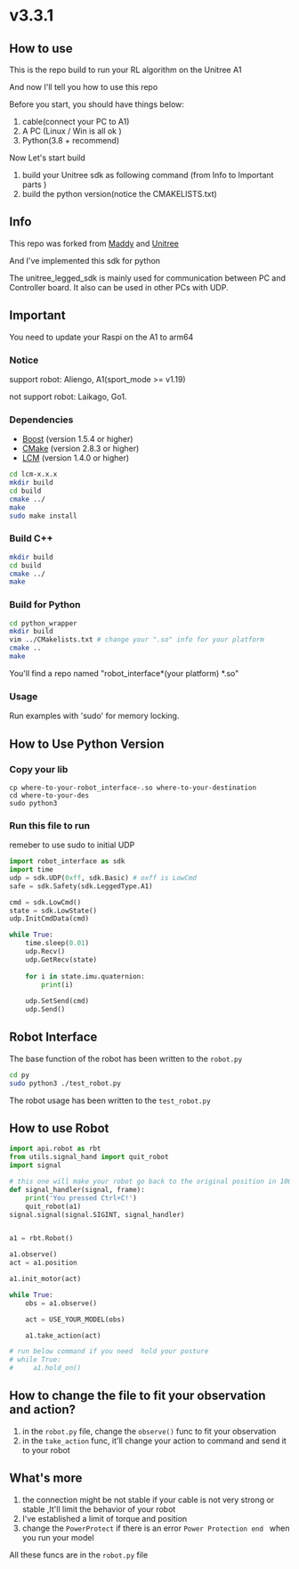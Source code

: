 # v3.3.1

## How to use

This is the repo build to run your RL algorithm on the Unitree A1 

And now I'll tell you how to use this repo 



Before you start, you should have things below:

1. cable(connect your PC to A1)
2. A PC (Linux / Win is all ok )
3. Python(3.8 + recommend)

Now Let's start build

1. build your Unitree sdk as following command (from Info to Important parts )
2. build the python version(notice the CMAKELISTS.txt)

## Info

This repo was forked from [Maddy](https://github.com/Maddy1206/quadruped_py_control) and [Unitree](https://github.com/unitreerobotics/unitree_legged_sdk) 

And I've implemented this sdk for python

The unitree_legged_sdk is mainly used for communication between PC and Controller board.
It also can be used in other PCs with UDP.

## Important 

You need to update your Raspi on the A1 to arm64

### Notice
support robot: Aliengo, A1(sport_mode >= v1.19)

not support robot: Laikago, Go1.

### Dependencies
* [Boost](http://www.boost.org) (version 1.5.4 or higher)
* [CMake](http://www.cmake.org) (version 2.8.3 or higher)
* [LCM](https://lcm-proj.github.io) (version 1.4.0 or higher)
```bash
cd lcm-x.x.x
mkdir build
cd build
cmake ../
make
sudo make install
```

### Build C++
```bash
mkdir build
cd build
cmake ../
make
```

### Build for Python

```bash
cd python_wrapper
mkdir build
vim ../CMakelists.txt # change your ".so" info for your platform
cmake ..
make 
```

You'll find a repo named "robot_interface*(your platform) *.so"

### Usage

Run examples with 'sudo' for memory locking.



## How to Use Python Version

### Copy your lib

```bas	
cp where-to-your-robot_interface-.so where-to-your-destination
cd where-to-your-des
sudo python3
```

### Run this file to run

remeber to use sudo to initial UDP

```python
import robot_interface as sdk
import time
udp = sdk.UDP(0xff, sdk.Basic) # oxff is LowCmd
safe = sdk.Safety(sdk.LeggedType.A1)

cmd = sdk.LowCmd()
state = sdk.LowState()
udp.InitCmdData(cmd)

while True:
    time.sleep(0.01)
    udp.Recv()
    udp.GetRecv(state)
    
    for i in state.imu.quaternion:
        print(i)
        
    udp.SetSend(cmd)
    udp.Send()
```



## Robot Interface 

The base function of the robot has been written to the `robot.py`

```sh
cd py
sudo python3 ./test_robot.py
```

The robot usage has been written to the `test_robot.py`

## How to use Robot

```python
import api.robot as rbt
from utils.signal_hand import quit_robot
import signal

# this one will make your robot go back to the original position in 100 * self.dt time
def signal_handler(signal, frame):
    print('You pressed Ctrl+C!')
    quit_robot(a1)
signal.signal(signal.SIGINT, signal_handler)


a1 = rbt.Robot()

a1.observe()
act = a1.position

a1.init_motor(act)

while True:
    obs = a1.observe()

    act = USE_YOUR_MODEL(obs)

    a1.take_action(act)

# run below command if you need  hold your posture
# while True:
#     a1.hold_on()

```

## How to change the file to fit your observation and action?

1. in the `robot.py` file, change the `observe()` func to fit your observation
2. in the `take_action` func, it'll change your action to command and send it to your robot 





## What's more 

1. the connection might be not stable if your cable is not very strong or stable ,It'll limit the behavior of your robot 
2. I've established a limit of torque and position 
3. change the `PowerProtect` if there is an error `Power Protection end ` when you run your model 

All these funcs are in the `robot.py` file 


